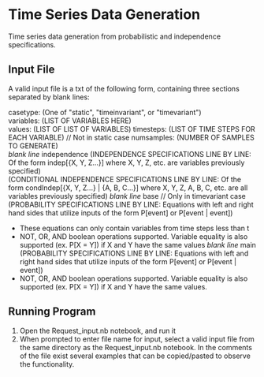 # Time Series Data Generation
Time series data generation from probabilistic and independence specifications.

## Input File

A valid input file is a txt of the following form, containing three sections separated by blank lines:

casetype: (One of "static", "timeinvariant", or "timevariant")  
variables: (LIST OF VARIABLES HERE)  
values: (LIST OF LIST OF VARIABLES) 
timesteps: (LIST OF TIME STEPS FOR EACH VARIABLE) // Not in static case
numsamples: (NUMBER OF SAMPLES TO GENERATE)  
*blank line* 
independence
(INDEPENDENCE SPECIFICATIONS LINE BY LINE: Of the form indep[{X, Y, Z...}] where X, Y, Z, etc. are variables previously specified)  
(CONDITIONAL INDEPENDENCE SPECIFICATIONS LINE BY LINE: Of the form condIndep[{X, Y, Z...} | {A, B, C...}] where X, Y, Z, A, B, C, etc. are all variables previously specified)
*blank line*
base // Only in timevariant case
(PROBABILITY SPECIFICATIONS LINE BY LINE: Equations with left and right hand sides that utilize inputs of the form P[event] or P[event | event])
- These equations can only contain variables from time steps less than t
- NOT, OR, AND boolean operations supported. Variable equality is also supported (ex. P[X = Y]) if X and Y have the same values
*blank line*
main
(PROBABILITY SPECIFICATIONS LINE BY LINE: Equations with left and right hand sides that utilize inputs of the form P[event] or P[event | event])
- NOT, OR, AND boolean operations supported. Variable equality is also supported (ex. P[X = Y]) if X and Y have the same values.


## Running Program
1) Open the Request_input.nb notebook, and run it
2) When prompted to enter file name for input, select a valid input file from the same directory as the Request_input.nb notebook. In the comments of the file exist several examples that can be copied/pasted to observe the functionality.
